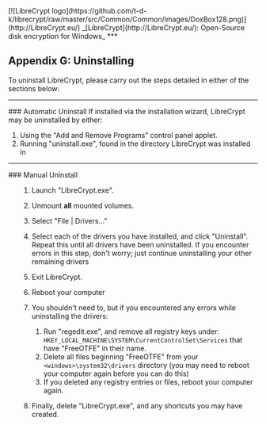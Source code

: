 

<meta content="text/html; charset=UTF-8" http-equiv="Content-Type">
<meta name="keywords" content="disk encryption, security, transparent, AES, plausible deniability, virtual drive, Linux, MS Windows, portable, USB drive, partition">
<meta name="description" content="LibreCrypt: An Open-Source transparent encryption program for PCs. With this software, you can create one or more &quot;containers&quot; on your PC - which appear as disks, anything written to these disks is automatically encrypted before being stored on your hard drive.">

<meta name="author" content="Sarah Dean">
<meta name="copyright" content="Copyright 2004, 2005, 2006, 2007, 2008 Sarah Dean 2015 tdk">


<TITLE>Appendix G: Uninstalling</TITLE>

<LINK href="https://raw.githubusercontent.com/t-d-k/librecrypt/master/docs/styles_common.css" rel="stylesheet" type="text/css">


<LINK rel="shortcut icon" href="https://github.com/t-d-k/librecrypt/raw/master/src/Common/Common/images/DoxBox.ico" type="image/x-icon">

<SPAN CLASS="master_link">
[![LibreCrypt logo](https://github.com/t-d-k/librecrypt/raw/master/src/Common/Common/images/DoxBox128.png)](http://LibreCrypt.eu/)
</SPAN>
<SPAN CLASS="master_title">
_[LibreCrypt](http://LibreCrypt.eu/): Open-Source disk encryption for Windows_
</SPAN>
***

      
            
## Appendix G: Uninstalling

To uninstall LibreCrypt, please carry out the steps detailed in either of the sections below:

* * * 
<A NAME="level_3_heading_1">
### Automatic Uninstall
</A>
If installed via the installation wizard, LibreCrypt may be uninstalled by either:


1. Using the "Add and Remove Programs" control panel applet.
1. Running "uninstall.exe", found in the directory LibreCrypt was installed in


* * * 
<A NAME="level_3_heading_2">
### Manual Uninstall
</A>

<OL>

1. Launch "LibreCrypt.exe".
1. Unmount **all** mounted volumes.

1. Select "File | Drivers..."

1. Select each of the drivers you have installed, and click "Uninstall". Repeat this until all drivers have been uninstalled. If you encounter errors in this step, don't worry; just continue uninstalling your other remaining drivers
1. Exit LibreCrypt.

1. Reboot your computer
1. You shouldn't need to, but if you encountered any errors while uninstalling the drivers:
	1. Run "regedit.exe", and remove all registry keys under: `HKEY_LOCAL_MACHINE\SYSTEM\CurrentControlSet\Services` that have "FreeOTFE" in their name.	
	2. Delete all files beginning "FreeOTFE" from your `<windows>\system32\drivers` directory (you may need to reboot your computer again before you can do this)
	3. If you deleted any registry entries or files, reboot your computer again.


1. Finally, delete "LibreCrypt.exe", and any shortcuts you may have created.
</OL>



